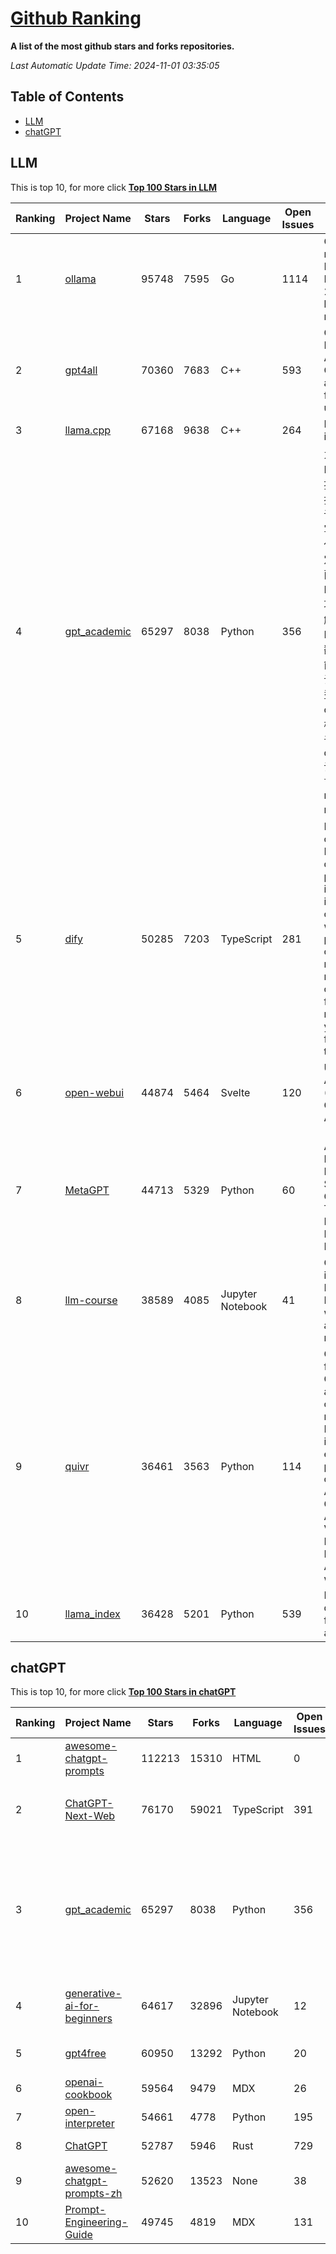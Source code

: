 [Github Ranking](./README.md)
==========

**A list of the most github stars and forks repositories.**

*Last Automatic Update Time: 2024-11-01 03:35:05*

## Table of Contents
 * [LLM](#LLM)
 * [chatGPT](#chatGPT)

## LLM

This is top 10, for more click **[Top 100 Stars in LLM](Top100/LLM.md)**

| Ranking | Project Name | Stars | Forks | Language | Open Issues | Description | Last Commit |
| ------- | ------------ | ----- | ----- | -------- | ----------- | ----------- | ----------- |
| 1 | [ollama](https://github.com/ollama/ollama) | 95748 | 7595 | Go | 1114 | Get up and running with Llama 3.2, Mistral, Gemma 2, and other large language models. | 2024-11-01T00:25:48Z |
| 2 | [gpt4all](https://github.com/nomic-ai/gpt4all) | 70360 | 7683 | C++ | 593 | GPT4All: Run Local LLMs on Any Device. Open-source and available for commercial use. | 2024-10-31T23:34:05Z |
| 3 | [llama.cpp](https://github.com/ggerganov/llama.cpp) | 67168 | 9638 | C++ | 264 | LLM inference in C/C++ | 2024-11-01T03:10:00Z |
| 4 | [gpt_academic](https://github.com/binary-husky/gpt_academic) | 65297 | 8038 | Python | 356 | 为GPT/GLM等LLM大语言模型提供实用化交互接口，特别优化论文阅读/润色/写作体验，模块化设计，支持自定义快捷按钮&函数插件，支持Python和C++等项目剖析&自译解功能，PDF/LaTex论文翻译&总结功能，支持并行问询多种LLM模型，支持chatglm3等本地模型。接入通义千问, deepseekcoder, 讯飞星火, 文心一言, llama2, rwkv, claude2, moss等。 | 2024-10-30T13:42:23Z |
| 5 | [dify](https://github.com/langgenius/dify) | 50285 | 7203 | TypeScript | 281 | Dify is an open-source LLM app development platform. Dify's intuitive interface combines AI workflow, RAG pipeline, agent capabilities, model management, observability features and more, letting you quickly go from prototype to production. | 2024-11-01T03:26:43Z |
| 6 | [open-webui](https://github.com/open-webui/open-webui) | 44874 | 5464 | Svelte | 120 | User-friendly AI Interface (Supports Ollama, OpenAI API, ...) | 2024-11-01T03:16:21Z |
| 7 | [MetaGPT](https://github.com/geekan/MetaGPT) | 44713 | 5329 | Python | 60 | 🌟 The Multi-Agent Framework: First AI Software Company, Towards Natural Language Programming | 2024-10-31T11:49:10Z |
| 8 | [llm-course](https://github.com/mlabonne/llm-course) | 38589 | 4085 | Jupyter Notebook | 41 | Course to get into Large Language Models (LLMs) with roadmaps and Colab notebooks. | 2024-07-28T22:17:43Z |
| 9 | [quivr](https://github.com/QuivrHQ/quivr) | 36461 | 3563 | Python | 114 | Opiniated RAG for integrating GenAI in your apps 🧠   Focus on your product rather than the RAG. Easy integration in existing products with customisation!  Any LLM: GPT4, Groq, Llama. Any Vectorstore: PGVector, Faiss. Any Files. Anyway you want.  | 2024-10-31T17:09:02Z |
| 10 | [llama_index](https://github.com/run-llama/llama_index) | 36428 | 5201 | Python | 539 | LlamaIndex is a data framework for your LLM applications | 2024-10-31T22:12:56Z |


## chatGPT

This is top 10, for more click **[Top 100 Stars in chatGPT](Top100/chatGPT.md)**

| Ranking | Project Name | Stars | Forks | Language | Open Issues | Description | Last Commit |
| ------- | ------------ | ----- | ----- | -------- | ----------- | ----------- | ----------- |
| 1 | [awesome-chatgpt-prompts](https://github.com/f/awesome-chatgpt-prompts) | 112213 | 15310 | HTML | 0 | This repo includes ChatGPT prompt curation to use ChatGPT better. | 2024-09-26T13:36:47Z |
| 2 | [ChatGPT-Next-Web](https://github.com/ChatGPTNextWeb/ChatGPT-Next-Web) | 76170 | 59021 | TypeScript | 391 | A cross-platform ChatGPT/Gemini UI (Web / PWA / Linux / Win / MacOS). 一键拥有你自己的跨平台 ChatGPT/Gemini 应用。 | 2024-10-31T03:19:35Z |
| 3 | [gpt_academic](https://github.com/binary-husky/gpt_academic) | 65297 | 8038 | Python | 356 | 为GPT/GLM等LLM大语言模型提供实用化交互接口，特别优化论文阅读/润色/写作体验，模块化设计，支持自定义快捷按钮&函数插件，支持Python和C++等项目剖析&自译解功能，PDF/LaTex论文翻译&总结功能，支持并行问询多种LLM模型，支持chatglm3等本地模型。接入通义千问, deepseekcoder, 讯飞星火, 文心一言, llama2, rwkv, claude2, moss等。 | 2024-10-30T13:42:23Z |
| 4 | [generative-ai-for-beginners](https://github.com/microsoft/generative-ai-for-beginners) | 64617 | 32896 | Jupyter Notebook | 12 | 21 Lessons, Get Started Building with Generative AI  🔗 https://microsoft.github.io/generative-ai-for-beginners/ | 2024-10-15T11:02:46Z |
| 5 | [gpt4free](https://github.com/xtekky/gpt4free) | 60950 | 13292 | Python | 20 | The official gpt4free repository \| various collection of powerful language models | 2024-10-30T08:59:27Z |
| 6 | [openai-cookbook](https://github.com/openai/openai-cookbook) | 59564 | 9479 | MDX | 26 | Examples and guides for using the OpenAI API | 2024-11-01T03:33:17Z |
| 7 | [open-interpreter](https://github.com/OpenInterpreter/open-interpreter) | 54661 | 4778 | Python | 195 | A natural language interface for computers | 2024-10-31T21:02:39Z |
| 8 | [ChatGPT](https://github.com/lencx/ChatGPT) | 52787 | 5946 | Rust | 729 | 🔮 ChatGPT Desktop Application (Mac, Windows and Linux) | 2024-08-29T17:58:11Z |
| 9 | [awesome-chatgpt-prompts-zh](https://github.com/PlexPt/awesome-chatgpt-prompts-zh) | 52620 | 13523 | None | 38 | ChatGPT 中文调教指南。各种场景使用指南。学习怎么让它听你的话。 | 2024-07-30T11:43:23Z |
| 10 | [Prompt-Engineering-Guide](https://github.com/dair-ai/Prompt-Engineering-Guide) | 49745 | 4819 | MDX | 131 | 🐙 Guides, papers, lecture, notebooks and resources for prompt engineering | 2024-10-28T04:57:30Z |

